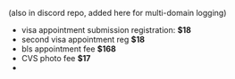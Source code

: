 
(also in discord repo, added here for multi-domain logging)
- visa appointment submission registration: **$18**
- second visa appointment reg **$18**
- bls appointment fee **$168**
- CVS photo fee **$17**
- 